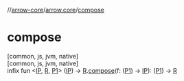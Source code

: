 //[arrow-core](../../index.md)/[arrow.core](index.md)/[compose](compose.md)

# compose

[common, js, jvm, native]\
[common, js, jvm, native]\
infix fun &lt;[IP](compose.md), [R](compose.md), [P1](compose.md)&gt; ([IP](compose.md)) -&gt; [R](compose.md).[compose](compose.md)(f: ([P1](compose.md)) -&gt; [IP](compose.md)): ([P1](compose.md)) -&gt; [R](compose.md)
